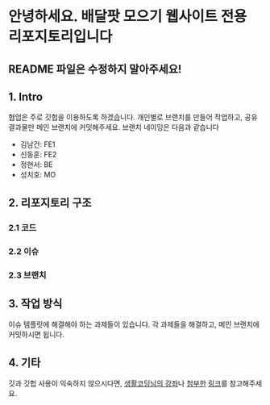 # 안녕하세요. 배달팟 모으기 웹사이트 전용 리포지토리입니다

## README 파일은 수정하지 말아주세요!

## 1. Intro
협업은 주로 깃헙을 이용하도록 하겠습니다. 개인별로 브랜치를 만들어 작업하고, 공유 결과물만 메인 브랜치에 커밋해주세요.
브랜치 네이밍은 다음과 같습니다
- 김남건: FE1
- 신동훈: FE2
- 정현서: BE
- 성치호: MO

## 2. 리포지토리 구조
 ### 2.1 코드
 ### 2.2 이슈
 ### 2.3 브랜치

## 3. 작업 방식
이슈 템플릿에 해결해야 하는 과제들이 있습니다. 각 과제들을 해결하고, 메인 브랜치에 커밋하시면 됩니다.


## 4. 기타
깃과 깃헙 사용이 익숙하지 않으시다면, [생활코딩님의 강좌](https://opentutorials.org/course/2708)나 [첨부한](https://victorydntmd.tistory.com/91) [링크](https://lcw126.tistory.com/206)를 참고해주세요.
